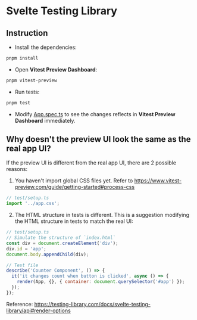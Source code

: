# Svelte Testing Library

## Instruction

- Install the dependencies:

```bash
pnpm install
```

- Open **Vitest Preview Dashboard**:

```bash
pnpm vitest-preview
```

- Run tests:

```bash
pnpm test
```

- Modify [App.spec.ts](./App.spec.ts) to see the changes reflects in **Vitest Preview Dashboard** immediately.

## Why doesn't the preview UI look the same as the real app UI?

If the preview UI is different from the real app UI, there are 2 possible reasons:

1. You haven't import global CSS files yet. Refer to <https://www.vitest-preview.com/guide/getting-started#process-css>

```js
// test/setup.ts
import '../app.css';
```

2. The HTML structure in tests is different. This is a suggestion modifying the HTML structure in tests to match the real UI:

```js
// test/setup.ts
// Simulate the structure of `index.html`
const div = document.createElement('div');
div.id = 'app';
document.body.appendChild(div);
```

```js
// Test file
describe('Counter Component', () => {
  it('it changes count when button is clicked', async () => {
    render(App, {}, { container: document.querySelector('#app') });
  });
});
```

Reference: <https://testing-library.com/docs/svelte-testing-library/api#render-options>
